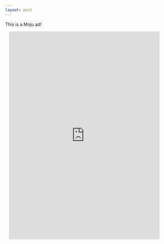 ```yaml
---
layout: post
---
```


<style>
.moju-wrap {
width: 480px;
margin: 0 auto;
}

.moju-container {
position: relative;
padding: 100% 0 180px;
height: 0;
overflow: hidden;
}

.moju-container iframe {
position: absolute;
top: 0;
left: 0;
/* this makes the iframe resize on iOS Safari */
width: 1px;
min-width: 100%;
*width: 100%;
height: 100%;
border: none;
}
</style>

This is a Moju ad!

<div class="moju-wrap"><div class="moju-container"><iframe src="http://192.168.0.7:9000/a/7OpkEt5YrHgB" seamless frameBorder="0" scrolling="no"></div></div>
